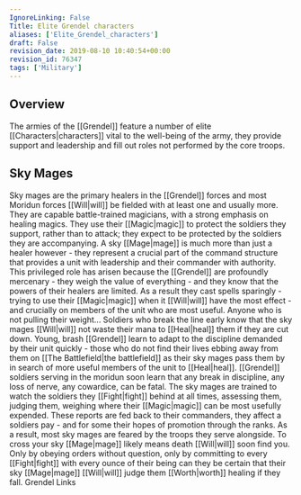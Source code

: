 ```yaml
---
IgnoreLinking: False
Title: Elite Grendel characters
aliases: ['Elite_Grendel_characters']
draft: False
revision_date: 2019-08-10 10:40:54+00:00
revision_id: 76347
tags: ['Military']
---
```


## Overview
The armies of the [[Grendel]] feature a number of elite [[Characters|characters]] vital to the well-being of the army, they provide support and leadership and fill out roles not performed by the core troops.
## Sky Mages
Sky mages are the primary healers in the [[Grendel]] forces and most Moridun forces [[Will|will]] be fielded with at least one and usually more. They are capable battle-trained magicians, with a strong emphasis on healing magics. They use their [[Magic|magic]] to protect the soldiers they support, rather than to attack; they expect to be protected by the soldiers they are accompanying. 
A sky [[Mage|mage]] is much more than just a healer however - they represent a crucial part of the command structure that provides a unit with leadership and their commander with authority. This privileged role has arisen because the [[Grendel]] are profoundly mercenary - they weigh the value of everything - and they know that the powers of their healers are limited. As a result they cast spells sparingly - trying to use their [[Magic|magic]] when it [[Will|will]] have the most effect - and crucially on members of the unit who are most useful. Anyone who is not pulling their weight...
Soldiers who break the line early know that the sky mages [[Will|will]] not waste their mana to [[Heal|heal]] them if they are cut down. Young, brash [[Grendel]] learn to adapt to the discipline demanded by their unit quickly - those who do not find their lives ebbing away from them on [[The Battlefield|the battlefield]] as their sky mages pass them by in search of more useful members of the unit to [[Heal|heal]]. [[Grendel]] soldiers serving in the moridun soon learn that any break in discipline, any loss of nerve, any cowardice, can be fatal. The sky mages are trained to watch the soldiers they [[Fight|fight]] behind at all times, assessing them, judging them, weighing where their [[Magic|magic]] can be most usefully expended.
These reports are fed back to their commanders, they affect a soldiers pay - and for some their hopes of promotion through the ranks. As a result, most sky mages are feared by the troops they serve alongside. To cross your sky [[Mage|mage]] likely means death [[Will|will]] soon find you. Only by obeying orders without question, only by committing to every [[Fight|fight]] with every ounce of their being can they be certain that their sky [[Mage|mage]] [[Will|will]] judge them [[Worth|worth]] healing if they fall.
Grendel Links
